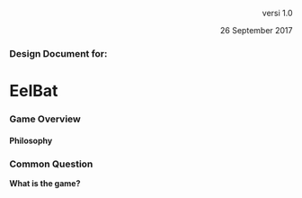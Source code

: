 <p align="right">versi 1.0</p>
<p align="right">26 September 2017</p>

<h3>Design Document for:</h3>
<h1>EelBat</h1>

### Game Overview
#### Philosophy
<p align="justify"></P>

### Common Question
<b>What is the game?</b>
